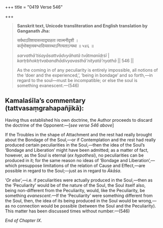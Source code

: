 +++
title = "0419 Verse 546"

+++
> **Sanskrit text, Unicode transliteration and English translation by Ganganath Jha:** 
>
> सर्वथाऽतिशयासत्त्वाद्व्याहता त्वात्मनीदृशी ।  
> कर्तृभोक्तृत्वबन्धादिव्यवस्थाऽनित्यताऽन्यथा ॥ ५४६ ॥ 
>
> *sarvathā'tiśayāsattvādvyāhatā tvātmanīdṛśī* \|  
> *kartṛbhoktṛtvabandhādivyavasthā'nityatā'nyathā* \|\| 546 \|\| 
>
> As the coming in of any peculiarity is entirely impossible, all notions of the ‘doer and the experienced,’, ‘being in bondage’ and so forth,—in regard to the soul—must be incompatible; or else the soul is something evanescent.—(546)



## Kamalaśīla’s commentary (tattvasaṃgrahapañjikā):

Having thus established his own doctrine, the Author proceeds to discard the doctrine of the Opponent:—[*see verse 546 above*]

If the Troubles in the shape of Attachment and the rest had really brought about the Bondage of the Soul,—or if Contemplation and the rest had really produced certain peculiarities in the Soul,—then the idea of the Soul’s ‘Bondage and Liberation’ might have been admitted; as a matter of fact, however, as the Soul is eternal (*ex hypothesi*), no peculiarities can be produced in it; for the same reason no ideas of ‘Bondage and Liberation’,—which presuppose limitations of the relation of Cause and Effect,—are possible in regard to the Soul;—just as in regard to *Ākāśa*.

‘*Or else*’,—i.e. if peculiarities were actually produced in the Soul,—then as the ‘Peculiarity’ would be of the nature of the Soul, the Soul itself also, being non-different from the Peculiarity, would, like the Peculiarity, be something *evanescent*.—If the ‘Peculiarity’ were something different from the Soul, then, the idea of its being produced in the Soul would be wrong,—as no connection would be possible (between the Soul and the Peculiarity). This matter has been discussed times without number.—(546)

*End of Chapter IX*.



